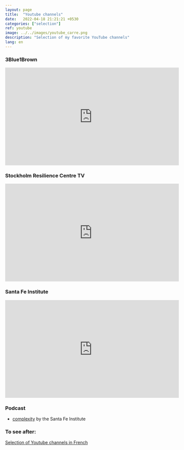 ```yaml
---
layout: page
title:  "Youtube channels"
date:   2022-04-18 21:21:21 +0530
categories: ["selection"]
ref: youtube
image: ../../images/youtube_carre.png
description: "Selection of my favorite YouTube channels"
lang: en
---
```


### 3Blue1Brown

<iframe width="560" height="315" src="https://www.youtube.com/embed/lG4VkPoG3ko" title="YouTube video player" frameborder="0" allow="accelerometer; autoplay; clipboard-write; encrypted-media; gyroscope; picture-in-picture" allowfullscreen></iframe>


### Stockholm Resilience Centre TV

<iframe width="560" height="315" src="https://www.youtube.com/embed/ByXM47Ri1Kc" title="YouTube video player" frameborder="0" allow="accelerometer; autoplay; clipboard-write; encrypted-media; gyroscope; picture-in-picture" allowfullscreen></iframe>

### Santa Fe Institute

<iframe width="560" height="315" src="https://www.youtube.com/embed/V5tUM5aLHPA" title="YouTube video player" frameborder="0" allow="accelerometer; autoplay; clipboard-write; encrypted-media; gyroscope; picture-in-picture" allowfullscreen></iframe>


### Podcast

- [complexity](https://complexity.simplecast.com/) by the Santa Fe Institute


### To see after:

[Selection of Youtube channels in French](../chaine_youtube)




<!-- Global site tag (gtag.js) - Google Analytics -->
<script async src="https://www.googletagmanager.com/gtag/js?id=G-VPTWJKGKTG"></script>
<script>
  window.dataLayer = window.dataLayer || [];
  function gtag(){dataLayer.push(arguments);}
  gtag('js', new Date());

  gtag('config', 'G-VPTWJKGKTG');
</script>



